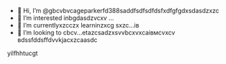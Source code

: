 - 👋 Hi, I’m @gbcvbvcageparkerfd388saddfsdfsdfdsfxdfgfgdxsdasdzxzc
- 👀 I’m interested inbgdasdzvcxv ...
- 🌱 I’m currentlyxzcczx learninzxcg sxzc...ів
- 💞️ I’m looking to cbcv...etazcsadzxsvvbcxvxcаівмсvxcv
вdssfddsffdvvkjacxzcaasdc
<!---zxcxzcпмbcvbcvbcvxv
gagep,/rker388/gaczxcx `README.md` (cxzthis file) appears on your GitHub prafgofile.
You can click the Preview link to take a look at your changes.іваdfsfds
--->
yilfhhtucgt
